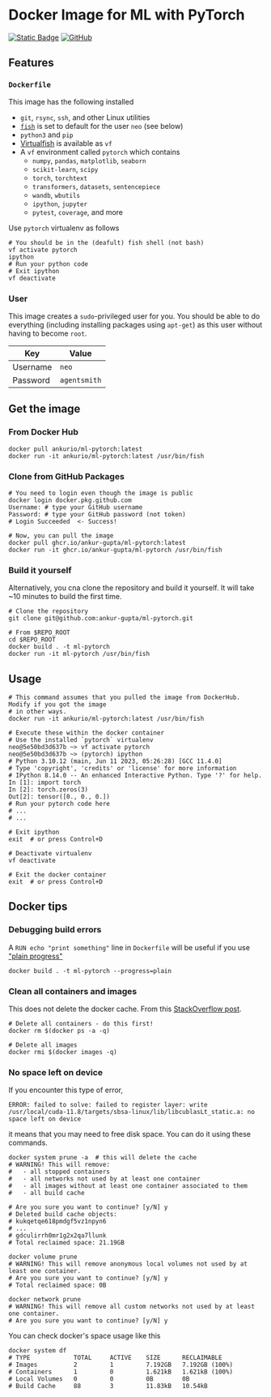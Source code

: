 # Docker Image for ML with PyTorch

[![Static Badge](https://img.shields.io/badge/Homepage-GitHub-blue)](https://github.com/ankur-gupta/ml-pytorch/)
[![GitHub](https://img.shields.io/github/license/ankur-gupta/ml-pytorch)](https://github.com/ankur-gupta/ml-pytorch/blob/main/LICENSE)

## Features
### `Dockerfile`
This image has the following installed
* `git`, `rsync`, `ssh`, and other Linux utilities
* [`fish`](https://fishshell.com/) is set to default for the user `neo` (see below)
* `python3` and `pip`
* [Virtualfish](https://github.com/adambrenecki/virtualfish) is available as `vf`
* A `vf` environment called `pytorch` which contains
  * `numpy`, `pandas`, `matplotlib`, `seaborn`
  * `scikit-learn`, `scipy`
  * `torch`, `torchtext`
  * `transformers`, `datasets`, `sentencepiece`
  * `wandb`, `wbutils`
  * `ipython`, `jupyter`
  * `pytest`, `coverage`, and more

Use `pytorch` virtualenv as follows
```shell
# You should be in the (deafult) fish shell (not bash)
vf activate pytorch
ipython
# Run your python code
# Exit ipython
vf deactivate
```

### User
This image creates a `sudo`-privileged user for you. You should be able to
do everything (including installing packages using `apt-get`) as this user
without having to become `root`.

| Key      | Value        |
|----------|--------------|
| Username | `neo`        |
| Password | `agentsmith` |


## Get the image
### From Docker Hub
```shell
docker pull ankurio/ml-pytorch:latest
docker run -it ankurio/ml-pytorch:latest /usr/bin/fish
```

### Clone from GitHub Packages
```shell
# You need to login even though the image is public
docker login docker.pkg.github.com
Username: # type your GitHub username
Password: # type your GitHub password (not token)
# Login Succeeded  <- Success!

# Now, you can pull the image
docker pull ghcr.io/ankur-gupta/ml-pytorch:latest
docker run -it ghcr.io/ankur-gupta/ml-pytorch /usr/bin/fish
```

### Build it yourself
Alternatively, you cna clone the repository and build it yourself. It will take ~10 minutes to build the first time.
```shell
# Clone the repository
git clone git@github.com:ankur-gupta/ml-pytorch.git

# From $REPO_ROOT
cd $REPO_ROOT
docker build . -t ml-pytorch
docker run -it ml-pytorch /usr/bin/fish
```

## Usage
```shell
# This command assumes that you pulled the image from DockerHub. Modify if you got the image
# in other ways.
docker run -it ankurio/ml-pytorch:latest /usr/bin/fish

# Execute these within the docker container
# Use the installed `pytorch` virtualenv
neo@5e50bd3d637b ~> vf activate pytorch
neo@5e50bd3d637b ~> (pytorch) ipython
# Python 3.10.12 (main, Jun 11 2023, 05:26:28) [GCC 11.4.0]
# Type 'copyright', 'credits' or 'license' for more information
# IPython 8.14.0 -- An enhanced Interactive Python. Type '?' for help.
In [1]: import torch
In [2]: torch.zeros(3)
Out[2]: tensor([0., 0., 0.])
# Run your pytorch code here
# ...
# ...

# Exit ipython
exit  # or press Control+D

# Deactivate virtualenv
vf deactivate

# Exit the docker container
exit  # or press Control+D
```


## Docker tips
### Debugging build errors
A `RUN echo "print something"` line in `Dockerfile` will be useful if you use ["plain progress"](https://stackoverflow.com/a/67548336/4383754)
```shell
docker build . -t ml-pytorch --progress=plain
```

### Clean all containers and images
This does not delete the docker cache. From this
[StackOverflow post](https://stackoverflow.com/a/55499079/4383754).

```shell
# Delete all containers - do this first!
docker rm $(docker ps -a -q)

# Delete all images
docker rmi $(docker images -q)
```

### No space left on device
If you encounter this type of error,
```
ERROR: failed to solve: failed to register layer: write /usr/local/cuda-11.8/targets/sbsa-linux/lib/libcublasLt_static.a: no space left on device
```
it means that you may need to free disk space. You can do it using these commands.

```shell
docker system prune -a  # this will delete the cache
# WARNING! This will remove:
#   - all stopped containers
#   - all networks not used by at least one container
#   - all images without at least one container associated to them
#   - all build cache

# Are you sure you want to continue? [y/N] y
# Deleted build cache objects:
# kukqetqe618pmdgf5vz1npyn6
# ...
# gdculirrh0mr1g2x2qa7llunk
# Total reclaimed space: 21.19GB

docker volume prune
# WARNING! This will remove anonymous local volumes not used by at least one container.
# Are you sure you want to continue? [y/N] y
# Total reclaimed space: 0B

docker network prune
# WARNING! This will remove all custom networks not used by at least one container.
# Are you sure you want to continue? [y/N] y
```

You can check docker's space usage like this
```shell
docker system df
# TYPE            TOTAL     ACTIVE    SIZE      RECLAIMABLE
# Images          2         1         7.192GB   7.192GB (100%)
# Containers      1         0         1.621kB   1.621kB (100%)
# Local Volumes   0         0         0B        0B
# Build Cache     88        3         11.83kB   10.54kB
```
